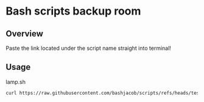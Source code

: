 # Bash scripts backup room

## Overview

Paste the link located under the script name straight into terminal!

## Usage

lamp.sh
```bash
curl https://raw.githubusercontent.com/bashjacob/scripts/refs/heads/test/lamp.sh | sh 
```

